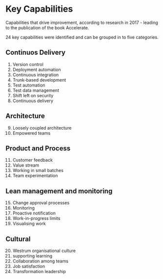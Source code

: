 # Key Capabilities

Capabilities that drive improvement, according to research in 2017 - leading to the publication of the book Accelerate.

24 key capabilities were identified and can be grouped in to five categories.

## Continuos Delivery

1. Version control
2. Deployment automation
3. Continuous integration
4. Trunk-based development
5. Test automation
6. Test data management
7. Shift left on security
8. Continuous delivery

## Architecture

9. Loosely coupled architecture
10. Empowered teams

## Product and Process

11. Customer feedback
12. Value stream
13. Working in small batches
14. Team experimentation

## Lean management and monitoring

15. Change approval processes
16. Monitoring
17. Proactive notification
18. Work-in-progress limits
19. Visualising work

## Cultural

20. Westrum organisational culture
21. supporting learning
22. Collaboration among teams
23. Job satisfaction
24. Transformation leadership
